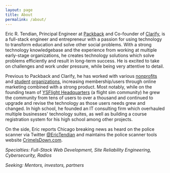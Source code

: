 ```yaml
---
layout: page
title: About
permalink: /about/
---
```


Eric R. Tendian, Principal Engineer at [Packback](https://packback.co/) and Co-founder of [Clarify](https://weclarify.com/), is a full-stack engineer and entrepreneur with a passion for using technology to transform education and solve other social problems. With a strong technology knowledgebase and the experience from working at multiple early-stage organizations, he creates technology solutions which solve problems efficiently and result in long-term success. He is excited to take on challenges and work under pressure, while being very attentive to detail.

Previous to Packback and Clarify, he has worked with various [nonprofits](http://jokes4miles.com/) and [student](http://mypages.iit.edu/~commuter/) [organizations](http://ieeeiit.me/), increasing membership/users through online marketing combined with a strong product. Most notably, while on the founding team of [YSFlight Headquarters](https://ysfhq.com/) (a flight sim community) he grew the community from tens of users to over a thousand and continued to upgrade and revise the technology as those users needs grew and changed. In high school, he founded an IT consulting firm which overhauled multiple businesses' technology suites, as well as building a course registration system for his high school among other projects.

On the side, Eric reports Chicago breaking news as heard on the police scanner via Twitter [@EricTendian](https://twitter.com/EricTendian) and maintains the police scanner tools website [CrimeIsDown.com](https://crimeisdown.com).

*Specialties: Full-Stack Web Development, Site Reliability Engineering, Cybersecurity, Radios*

*Seeking: Mentors, investors, partners*

